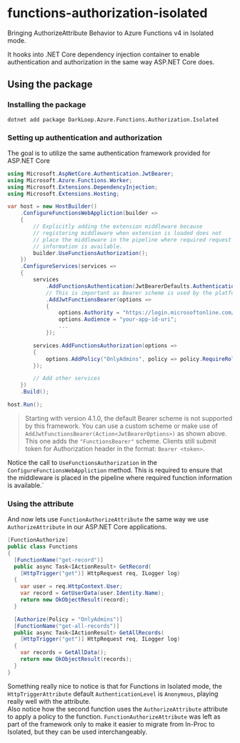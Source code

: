 ﻿# functions-authorization-isolated
Bringing AuthorizeAttribute Behavior to Azure Functions v4 in Isolated mode.

It hooks into .NET Core dependency injection container to enable authentication and authorization in the same way  ASP.NET Core does.

## Using the package
### Installing the package
`dotnet add package DarkLoop.Azure.Functions.Authorization.Isolated`

### Setting up authentication and authorization
The goal is to utilize the same authentication framework provided for ASP.NET Core
```csharp
using Microsoft.AspNetCore.Authentication.JwtBearer;
using Microsoft.Azure.Functions.Worker;
using Microsoft.Extensions.DependencyInjection;
using Microsoft.Extensions.Hosting;

var host = new HostBuilder()
    .ConfigureFunctionsWebAppliction(builder =>
    {
        // Explicitly adding the extension middleware because
        // registering middleware when extension is loaded does not
        // place the middleware in the pipeline where required request
        // information is available.
        builder.UseFunctionsAuthorization();
    })
    .ConfigureServices(services =>
    {
        services
            .AddFunctionsAuthentication(JwtBearerDefaults.AuthenticationScheme)
            // This is important as Bearer scheme is used by the platform
            .AddJwtFunctionsBearer(options =>
            {
                options.Authority = "https://login.microsoftonline.com/your-tenant-id";
                options.Audience = "your-app-id-uri";
                ...
            });

        services.AddFunctionsAuthorization(options =>
        {
            options.AddPolicy("OnlyAdmins", policy => policy.RequireRole("Admin"));
        });

        // Add other services
    })
    .Build();

host.Run();
```

> Starting with version 4.1.0, the default Bearer scheme is not supported by this framework.
> You can use a custom scheme or make use of `AddJwtFunctionsBearer(Action<JwtBearerOptions>)` as shown above. This one
adds the `"FunctionsBearer"` scheme. Clients still submit token for Authorization header in the format: `Bearer <token>`.


Notice the call to `UseFunctionsAuthorization` in the `ConfigureFunctionsWebAppliction` method. 
This is required to ensure that the middleware is placed in the pipeline where required function information is available.`

### Using the attribute
And now lets use `FunctionAuthorizeAttribute` the same way we use `AuthorizeAttribute` in our ASP.NET Core applications.
```csharp
[FunctionAuthorize]
public class Functions
{
  [FunctionName("get-record")]
  public async Task<IActionResult> GetRecord(
    [HttpTrigger("get")] HttpRequest req, ILogger log)
  {
    var user = req.HttpContext.User;
    var record = GetUserData(user.Identity.Name);
    return new OkObjectResult(record);
  }

  [Authorize(Policy = "OnlyAdmins")]
  [FunctionName("get-all-records")]
  public async Task<IActionResult> GetAllRecords(
    [HttpTrigger("get")] HttpRequest req, ILogger log)
  {
    var records = GetAllData();
    return new OkObjectResult(records);
  }
}
```

Something really nice to notice is that for Functions in Isolated mode, the `HttpTriggerAttribute` default `AuthenticationLevel` is `Anonymous`, playing really well with the attribute.<br/>
Also notice how the second function uses the `AuthorizeAttribute` attribute to apply a policy to the function. `FunctionAuthorizeAttribute` was left as part of the framework only to make it easier to migrate from In-Proc to Isolated, but they can be used interchangeably.
